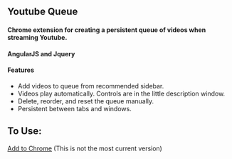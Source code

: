 ## Youtube Queue

#### Chrome extension for creating a persistent queue of videos when streaming Youtube.
#### AngularJS and Jquery

#### Features
- Add videos to queue from recommended sidebar.
- Videos play automatically. Controls are in the little description window.
- Delete, reorder, and reset the queue manually.
- Persistent between tabs and windows.

## To Use: 

[Add to Chrome](https://chrome.google.com/webstore/detail/youtubequeue/amkohmdlfkdahaaacohifokebhmnjkcd)
(This is not the most current version)
